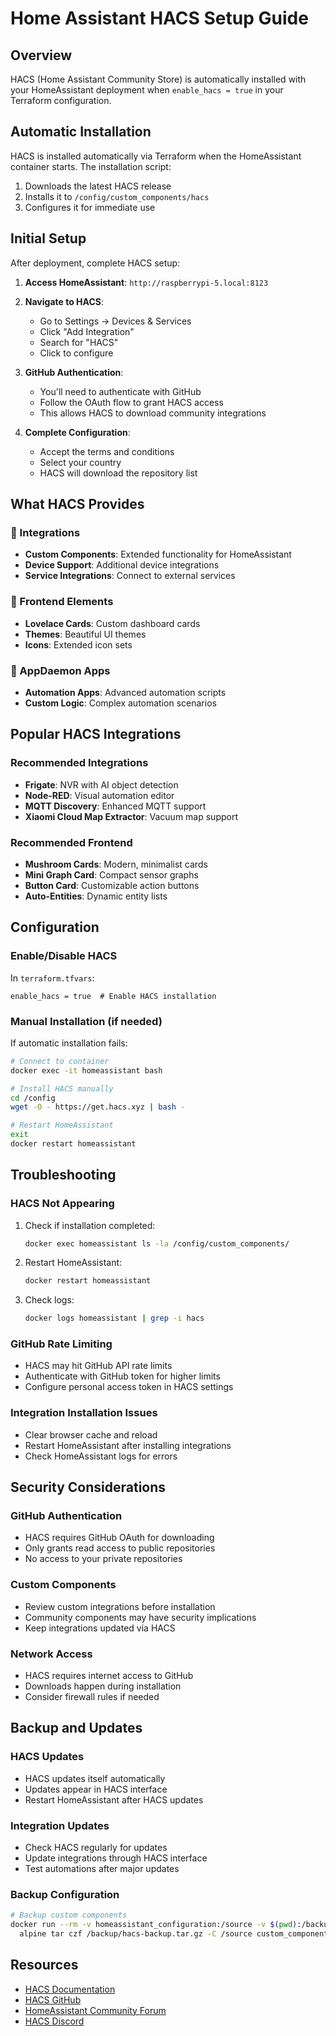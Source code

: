 # Home Assistant HACS Setup Guide

## Overview

HACS (Home Assistant Community Store) is automatically installed with your HomeAssistant deployment when `enable_hacs = true` in your Terraform configuration.

## Automatic Installation

HACS is installed automatically via Terraform when the HomeAssistant container starts. The installation script:

1. Downloads the latest HACS release
2. Installs it to `/config/custom_components/hacs`
3. Configures it for immediate use

## Initial Setup

After deployment, complete HACS setup:

1. **Access HomeAssistant**: `http://raspberrypi-5.local:8123`

2. **Navigate to HACS**:

   - Go to Settings → Devices & Services
   - Click "Add Integration"
   - Search for "HACS"
   - Click to configure

3. **GitHub Authentication**:

   - You'll need to authenticate with GitHub
   - Follow the OAuth flow to grant HACS access
   - This allows HACS to download community integrations

4. **Complete Configuration**:
   - Accept the terms and conditions
   - Select your country
   - HACS will download the repository list

## What HACS Provides

### 🔌 Integrations

- **Custom Components**: Extended functionality for HomeAssistant
- **Device Support**: Additional device integrations
- **Service Integrations**: Connect to external services

### 🎨 Frontend Elements

- **Lovelace Cards**: Custom dashboard cards
- **Themes**: Beautiful UI themes
- **Icons**: Extended icon sets

### 🤖 AppDaemon Apps

- **Automation Apps**: Advanced automation scripts
- **Custom Logic**: Complex automation scenarios

## Popular HACS Integrations

### Recommended Integrations

- **Frigate**: NVR with AI object detection
- **Node-RED**: Visual automation editor
- **MQTT Discovery**: Enhanced MQTT support
- **Xiaomi Cloud Map Extractor**: Vacuum map support

### Recommended Frontend

- **Mushroom Cards**: Modern, minimalist cards
- **Mini Graph Card**: Compact sensor graphs
- **Button Card**: Customizable action buttons
- **Auto-Entities**: Dynamic entity lists

## Configuration

### Enable/Disable HACS

In `terraform.tfvars`:

```hcl
enable_hacs = true  # Enable HACS installation
```

### Manual Installation (if needed)

If automatic installation fails:

```bash
# Connect to container
docker exec -it homeassistant bash

# Install HACS manually
cd /config
wget -O - https://get.hacs.xyz | bash -

# Restart HomeAssistant
exit
docker restart homeassistant
```

## Troubleshooting

### HACS Not Appearing

1. Check if installation completed:

   ```bash
   docker exec homeassistant ls -la /config/custom_components/
   ```

2. Restart HomeAssistant:

   ```bash
   docker restart homeassistant
   ```

3. Check logs:
   ```bash
   docker logs homeassistant | grep -i hacs
   ```

### GitHub Rate Limiting

- HACS may hit GitHub API rate limits
- Authenticate with GitHub token for higher limits
- Configure personal access token in HACS settings

### Integration Installation Issues

- Clear browser cache and reload
- Restart HomeAssistant after installing integrations
- Check HomeAssistant logs for errors

## Security Considerations

### GitHub Authentication

- HACS requires GitHub OAuth for downloading
- Only grants read access to public repositories
- No access to your private repositories

### Custom Components

- Review custom integrations before installation
- Community components may have security implications
- Keep integrations updated via HACS

### Network Access

- HACS requires internet access to GitHub
- Downloads happen during installation
- Consider firewall rules if needed

## Backup and Updates

### HACS Updates

- HACS updates itself automatically
- Updates appear in HACS interface
- Restart HomeAssistant after HACS updates

### Integration Updates

- Check HACS regularly for updates
- Update integrations through HACS interface
- Test automations after major updates

### Backup Configuration

```bash
# Backup custom components
docker run --rm -v homeassistant_configuration:/source -v $(pwd):/backup \
  alpine tar czf /backup/hacs-backup.tar.gz -C /source custom_components
```

## Resources

- [HACS Documentation](https://hacs.xyz/)
- [HACS GitHub](https://github.com/hacs/integration)
- [HomeAssistant Community Forum](https://community.home-assistant.io/)
- [HACS Discord](https://discord.gg/apgchf8)
